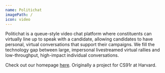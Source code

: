 ```yaml
---
name: Politichat
imagePath: /
icon: video
---
```


Politichat is a queue-style video chat platform where constituents can virtually line up to speak with a candidate, allowing candidates to have personal, virtual conversations that support their campaigns. We fill the technology gap between large, impersonal livestreamed virtual rallies and low-throughput, high-impact individual conversations.

Check out our homepage [here](https://politi.chat/). Originally a project for CS91r at Harvard.
